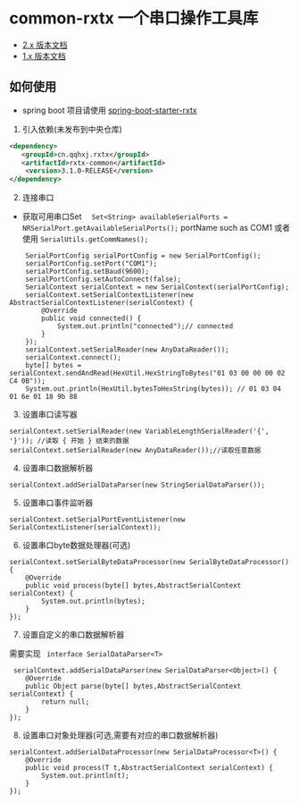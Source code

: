 
# common-rxtx 一个串口操作工具库
- [2.x 版本文档](https://github.com/han1396735592/common-rxtx/tree/2.1.0])
- [1.x 版本文档](https://github.com/han1396735592/common-rxtx/tree/1.3.0])

## 如何使用

- spring boot 项目请使用 [spring-boot-starter-rxtx](https://github.com/han1396735592/spring-boot-starter-rxtx)

1. 引入依赖(未发布到中央仓库)
```xml
<dependency>
   <groupId>cn.qqhxj.rxtx</groupId>
   <artifactId>rxtx-common</artifactId>
    <version>3.1.0-RELEASE</version>
</dependency>
```

2. 连接串口

- 获取可用串口Set
`  Set<String> availableSerialPorts = NRSerialPort.getAvailableSerialPorts();`
portName such as COM1 或者使用 `SerialUtils.getCommNames();`

```
    SerialPortConfig serialPortConfig = new SerialPortConfig();
    serialPortConfig.setPort("COM1");
    serialPortConfig.setBaud(9600);
    serialPortConfig.setAutoConnect(false);
    SerialContext serialContext = new SerialContext(serialPortConfig);
    serialContext.setSerialContextListener(new AbstractSerialContextListener(serialContext) {
        @Override
        public void connected() {
            System.out.println("connected");// connected
        }
    });
    serialContext.setSerialReader(new AnyDataReader());
    serialContext.connect();
    byte[] bytes = serialContext.sendAndRead(HexUtil.HexStringToBytes("01 03 00 00 00 02 C4 0B"));
    System.out.println(HexUtil.bytesToHexString(bytes)); // 01 03 04 01 6e 01 18 9b 88
```

3. 设置串口读写器

```
serialContext.setSerialReader(new VariableLengthSerialReader('{', '}')); //读取 { 开始 } 结束的数据 
serialContext.setSerialReader(new AnyDataReader());//读取任意数据
```

4. 设置串口数据解析器

```
serialContext.addSerialDataParser(new StringSerialDataParser());
```

5. 设置串口事件监听器

```
serialContext.setSerialPortEventListener(new SerialContextListener(serialContext));
```

6. 设置串口byte数据处理器(可选)

```
serialContext.setSerialByteDataProcessor(new SerialByteDataProcessor() {
    @Override
    public void process(byte[] bytes,AbstractSerialContext serialContext) {
        System.out.println(bytes);
    }
});
```

7. 设置自定义的串口数据解析器

需要实现 ` interface SerialDataParser<T>`

```
 serialContext.addSerialDataParser(new SerialDataParser<Object>() {
    @Override
    public Object parse(byte[] bytes,AbstractSerialContext serialContext) {
        return null;
    }
});
```

8. 设置串口对象处理器(可选,需要有对应的串口数据解析器)

```
serialContext.addSerialDataProcessor(new SerialDataProcessor<T>() {
    @Override
    public void process(T t,AbstractSerialContext serialContext) {
        System.out.println(t);
    }
});
```

